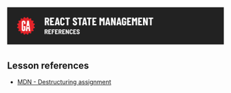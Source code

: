 # ![React State Management - References](./assets/hero.png)

## Lesson references

- [MDN - Destructuring assignment](https://developer.mozilla.org/en-US/docs/Web/JavaScript/Reference/Operators/Destructuring_assignment)
